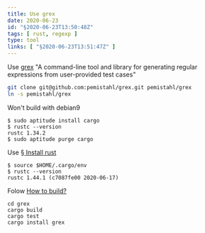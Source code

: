 ```yaml
---
title: Use grex
date: 2020-06-23
id: "§2020-06-23T13:50:48Z"
tags: [ rust, regexp ]
type: tool
links: [ "§2020-06-23T13:51:47Z" ]
---
```


[grex]: https://github.com/pemistahl/grex "github.com"

Use [grex][] "A command-line tool and library for generating regular
expressions from user-provided test cases"

```bash
git clone git@github.com:pemistahl/grex.git pemistahl/grex
ln -s pemistahl/grex
```

Won't build with debian9

```console
$ sudo aptitude install cargo
$ rustc --version
rustc 1.34.2
$ sudo aptitude purge cargo
```

[§2020-06-23T13:51:47Z]: 2020-06-23T13_51_47Z.md "§ Install rust"

Use [§ Install rust][§2020-06-23T13:51:47Z]

```console
$ source $HOME/.cargo/env
$ rustc --version
rustc 1.44.1 (c7087fe00 2020-06-17)
```

[How to build?]: https://github.com/pemistahl/grex#how-to-build "github.com"

Folow [How to build?][]

```
cd grex
cargo build
cargo test
cargo install grex
```
